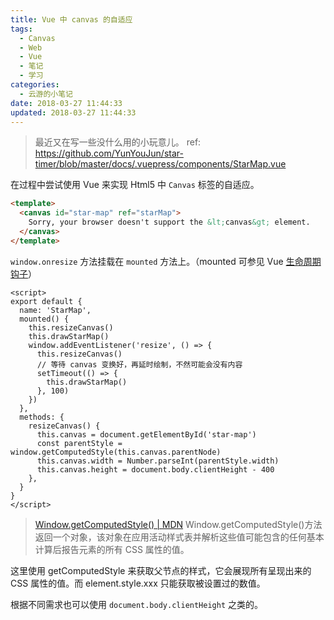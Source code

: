 ```yaml
---
title: Vue 中 canvas 的自适应
tags:
  - Canvas
  - Web
  - Vue
  - 笔记
  - 学习
categories:
  - 云游的小笔记
date: 2018-03-27 11:44:33
updated: 2018-03-27 11:44:33
---
```


> 最近又在写一些没什么用的小玩意儿。
> ref: <https://github.com/YunYouJun/star-timer/blob/master/docs/.vuepress/components/StarMap.vue>

在过程中尝试使用 Vue 来实现 Html5 中 `Canvas` 标签的自适应。

<!-- more -->

```html
<template>
  <canvas id="star-map" ref="starMap">
    Sorry, your browser doesn't support the &lt;canvas&gt; element.
  </canvas>
</template>
```

`window.onresize` 方法挂载在 `mounted` 方法上。（mounted 可参见 Vue [生命周期钩子](https://cn.vuejs.org/v2/api/#mounted)）

```vue
<script>
export default {
  name: 'StarMap',
  mounted() {
    this.resizeCanvas()
    this.drawStarMap()
    window.addEventListener('resize', () => {
      this.resizeCanvas()
      // 等待 canvas 变换好，再延时绘制，不然可能会没有内容
      setTimeout(() => {
        this.drawStarMap()
      }, 100)
    })
  },
  methods: {
    resizeCanvas() {
      this.canvas = document.getElementById('star-map')
      const parentStyle = window.getComputedStyle(this.canvas.parentNode)
      this.canvas.width = Number.parseInt(parentStyle.width)
      this.canvas.height = document.body.clientHeight - 400
    },
  }
}
</script>
```

> [Window.getComputedStyle() | MDN](https://developer.mozilla.org/zh-CN/docs/Web/API/Window/getComputedStyle)
> Window.getComputedStyle()方法返回一个对象，该对象在应用活动样式表并解析这些值可能包含的任何基本计算后报告元素的所有 CSS 属性的值。

这里使用 getComputedStyle 来获取父节点的样式，它会展现所有呈现出来的 CSS 属性的值。而 element.style.xxx 只能获取被设置过的数值。

根据不同需求也可以使用 `document.body.clientHeight` 之类的。
